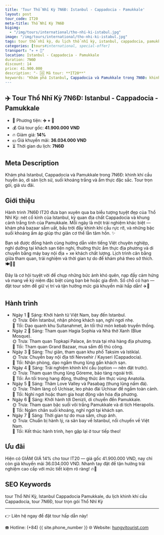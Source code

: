 ```yaml
---
title: 'Tour Thổ Nhĩ Kỳ 7N6Đ: Istanbul - Cappadocia - Pamukkale'
layout: post
tour_code: IT20
meta-title: Thổ Nhĩ Kỳ 7N6Đ
bigimg:
  - "/img/tours/international/tho-nhi-ki-istabul.jpg"
image: "/img/tours/international/tho-nhi-ki-istabul.jpg"
tags: tour thổ nhĩ kỳ, du lịch thổ nhĩ kỳ, istanbul, cappadocia, pamukkale, tour quốc tế
categories: [tours#international, special-offer]
transport: "✈️ + 🚌"
location: Istanbul - Cappadocia - Pamukkale
duration: 7N6Đ
discount: 14
price: 41.900.000
description: "- 🆔 Mã tour: **IT20**"
keywords: "Khám phá Istanbul, Cappadocia và Pamukkale trong 7N6Đ: khinh khí cầu huyền ảo, di sản lịch sử, suối khoáng trắng và ẩm thực đặc sắc. Tour trọn gói, giá ưu đãi."
---
```


## ✈️ Tour Thổ Nhĩ Kỳ 7N6Đ: Istanbul - Cappadocia - Pamukkale



- 🚗 Phương tiện: **✈️ + 🚌**
- 💰 Giá tour gốc: **41.900.000 VND**
- 🔥 Giảm giá: **14%**
- 💵 Giá khuyến mãi: **36.034.000 VND**
- ⏳ Thời gian du lịch: **7N6Đ**

## Meta Description
Khám phá Istanbul, Cappadocia và Pamukkale trong 7N6Đ: khinh khí cầu huyền ảo, di sản lịch sử, suối khoáng trắng và ẩm thực đặc sắc. Tour trọn gói, giá ưu đãi.

## Giới thiệu
Hành trình 7N6Đ IT20 đưa bạn xuyên qua ba biểu tượng tuyệt đẹp của Thổ Nhĩ Kỳ: nét cổ kính của Istanbul, kỳ quan địa chất Cappadocia và khung cảnh trắng tinh của Pamukkale. Mỗi ngày là một trải nghiệm khác biệt — khám phá bazaar sầm uất, bầu trời đầy khinh khí cầu rực rỡ, và những bậc suối khoáng ấm áp giúp thư giãn cơ thể lẫn tâm hồn. ✨

Bạn sẽ được đồng hành cùng hướng dẫn viên tiếng Việt chuyên nghiệp, nghỉ dưỡng tại khách sạn tiện nghi, thưởng thức ẩm thực địa phương và di chuyển bằng máy bay nội địa + xe khách chất lượng. Lịch trình cân bằng giữa tham quan, trải nghiệm và thời gian tự do để khám phá theo sở thích. 🍽️🕌🎈

Đây là cơ hội tuyệt vời để chụp những bức ảnh khó quên, nạp đầy cảm hứng và mang về kỷ niệm đặc biệt cùng bạn bè hoặc gia đình. Số chỗ có hạn — đặt tour sớm để giữ vị trí và tận hưởng mức giá khuyến mãi hấp dẫn! ✈️📸

## Hành trình
- Ngày 1
  🌅 Sáng: Khởi hành từ Việt Nam, bay đến Istanbul.  
  🌞 Trưa: Đến Istanbul, nhận phòng khách sạn, nghỉ ngơi nhẹ.  
  🌙 Tối: Dạo quanh khu Sultanahmet, ăn tối thử món kebab truyền thống.
- Ngày 2
  🌅 Sáng: Tham quan Hagia Sophia và Nhà thờ Xanh (Blue Mosque).  
  🌞 Trưa: Tham quan Topkapi Palace, ăn trưa tại nhà hàng địa phương.  
  🌙 Tối: Tham quan Grand Bazaar, mua sắm đồ thủ công.
- Ngày 3
  🌅 Sáng: Thư giãn, tham quan khu phố Taksim và Istiklal.  
  🌞 Trưa: Chuyến bay nội địa tới Nevsehir / Kayseri (Cappadocia).  
  🌙 Tối: Nhận phòng, dạo ngắm thung lũng gần khách sạn.
- Ngày 4
  🌅 Sáng: Trải nghiệm khinh khí cầu (option — nên đặt trước).  
  🌞 Trưa: Tham quan thung lũng Göreme, bảo tàng ngoài trời.  
  🌙 Tối: Ăn tối trong hang động, thưởng thức ẩm thực vùng Anatolia.
- Ngày 5
  🌅 Sáng: Thăm Love Valley và Pasabag (thung lũng nấm đá).  
  🌞 Trưa: Thăm làng cổ Uchisar, leo pháo đài Uchisar để ngắm toàn cảnh.  
  🌙 Tối: Nghỉ ngơi hoặc tham gia hoạt động văn hóa địa phương.
- Ngày 6
  🌅 Sáng: Khởi hành tới Denizli, di chuyển đến Pamukkale.  
  🌞 Trưa: Tham quan bậc suối vôi trắng Pamukkale và di tích Hierapolis.  
  🌙 Tối: Ngâm chân suối khoáng, nghỉ ngơi tại khách sạn.
- Ngày 7
  🌅 Sáng: Thời gian tự do mua sắm, chụp ảnh.  
  🌞 Trưa: Chuẩn bị hành lý, ra sân bay về Istanbul, nối chuyến về Việt Nam.  
  🌙 Tối: Kết thúc hành trình, hẹn gặp lại ở tour tiếp theo!

## Ưu đãi
Hiện có GIẢM GIÁ 14% cho tour IT20 — giá gốc 41.900.000 VND, nay chỉ còn giá khuyến mãi 36.034.000 VND. Nhanh tay đặt để tận hưởng trải nghiệm cao cấp với mức tiết kiệm rõ ràng! 🔥💸

## SEO Keywords
tour Thổ Nhĩ Kỳ, Istanbul Cappadocia Pamukkale, du lịch khinh khí cầu Cappadocia, tour 7N6Đ, tour trọn gói Thổ Nhĩ Kỳ

---

👉 Liên hệ ngay để đặt tour hấp dẫn này!

☎️ Hotline: (+84) {{ site.phone_number }}
🌐 Website: [hungvitourist.com](https://hungvitourist.com)

